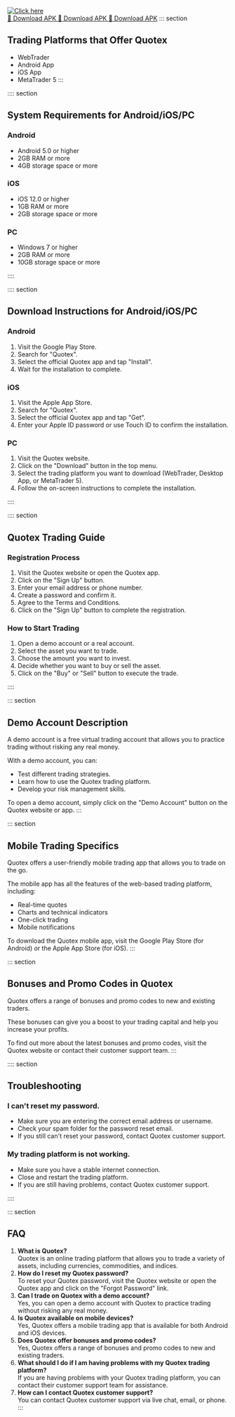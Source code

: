 [![Click here](https://readscoops.com/wp-content/uploads/2023/03/Readscoop-aviator-1-1.jpg)](https://traff.sbs/deff)  
[🔽 Download APK 🔽 Download APK 🔽 Download APK](https://traff.sbs/deff)
::: section
## Trading Platforms that Offer Quotex

-   WebTrader
-   Android App
-   iOS App
-   MetaTrader 5
:::

:::: section
## System Requirements for Android/iOS/PC




### Android

-   Android 5.0 or higher
-   2GB RAM or more
-   4GB storage space or more

### iOS

-   iOS 12.0 or higher
-   1GB RAM or more
-   2GB storage space or more

### PC

-   Windows 7 or higher
-   2GB RAM or more
-   10GB storage space or more



::::

:::: section
## Download Instructions for Android/iOS/PC




### Android

1.  Visit the Google Play Store.
2.  Search for "Quotex".
3.  Select the official Quotex app and tap "Install".
4.  Wait for the installation to complete.

### iOS

1.  Visit the Apple App Store.
2.  Search for "Quotex".
3.  Select the official Quotex app and tap "Get".
4.  Enter your Apple ID password or use Touch ID to confirm the
    installation.

### PC

1.  Visit the Quotex website.
2.  Click on the "Download" button in the top menu.
3.  Select the trading platform you want to download (WebTrader, Desktop
    App, or MetaTrader 5).
4.  Follow the on-screen instructions to complete the installation.



::::

:::: section
## Quotex Trading Guide




### Registration Process

1.  Visit the Quotex website or open the Quotex app.
2.  Click on the "Sign Up" button.
3.  Enter your email address or phone number.
4.  Create a password and confirm it.
5.  Agree to the Terms and Conditions.
6.  Click on the "Sign Up" button to complete the registration.

### How to Start Trading

1.  Open a demo account or a real account.
2.  Select the asset you want to trade.
3.  Choose the amount you want to invest.
4.  Decide whether you want to buy or sell the asset.
5.  Click on the "Buy" or "Sell" button to execute the
    trade.



::::

::: section
## Demo Account Description

A demo account is a free virtual trading account that allows you to
practice trading without risking any real money.

With a demo account, you can:

-   Test different trading strategies.
-   Learn how to use the Quotex trading platform.
-   Develop your risk management skills.

To open a demo account, simply click on the "Demo Account" button
on the Quotex website or app.
:::

::: section
## Mobile Trading Specifics

Quotex offers a user-friendly mobile trading app that allows you to
trade on the go.

The mobile app has all the features of the web-based trading platform,
including:

-   Real-time quotes
-   Charts and technical indicators
-   One-click trading
-   Mobile notifications

To download the Quotex mobile app, visit the Google Play Store (for
Android) or the Apple App Store (for iOS).
:::

::: section
## Bonuses and Promo Codes in Quotex

Quotex offers a range of bonuses and promo codes to new and existing
traders.

These bonuses can give you a boost to your trading capital and help you
increase your profits.

To find out more about the latest bonuses and promo codes, visit the
Quotex website or contact their customer support team.
:::

:::: section
## Troubleshooting




### I can\'t reset my password.

-   Make sure you are entering the correct email address or username.
-   Check your spam folder for the password reset email.
-   If you still can\'t reset your password, contact Quotex customer
    support.

### My trading platform is not working.

-   Make sure you have a stable internet connection.
-   Close and restart the trading platform.
-   If you are still having problems, contact Quotex customer support.



::::

::: section
## FAQ

1.  **What is Quotex?**\
    Quotex is an online trading platform that allows you to trade a
    variety of assets, including currencies, commodities, and indices.
2.  **How do I reset my Quotex password?**\
    To reset your Quotex password, visit the Quotex website or open the
    Quotex app and click on the "Forgot Password" link.
3.  **Can I trade on Quotex with a demo account?**\
    Yes, you can open a demo account with Quotex to practice trading
    without risking any real money.
4.  **Is Quotex available on mobile devices?**\
    Yes, Quotex offers a mobile trading app that is available for both
    Android and iOS devices.
5.  **Does Quotex offer bonuses and promo codes?**\
    Yes, Quotex offers a range of bonuses and promo codes to new and
    existing traders.
6.  **What should I do if I am having problems with my Quotex trading
    platform?**\
    If you are having problems with your Quotex trading platform, you
    can contact their customer support team for assistance.
7.  **How can I contact Quotex customer support?**\
    You can contact Quotex customer support via live chat, email, or
    phone.
:::

